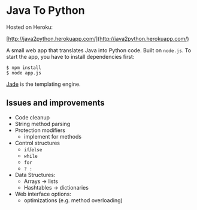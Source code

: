 Java To Python
==============

Hosted on Heroku:

[http://java2python.herokuapp.com/](http://java2python.herokuapp.com/)

A small web app that translates Java into Python code. Built on
`node.js`. To start the app, you have to install dependencies first:

    $ npm install
    $ node app.js

[Jade](http://naltatis.github.com/jade-syntax-docs/) is the templating
engine.

Issues and improvements
-----------------------
* Code cleanup
* String method parsing
* Protection modifiers
    * implement for methods
* Control structures
    * `if`/`else`
    * `while`
    * `for`
    * ` ? : `
* Data Structures:
    * Arrays -> lists
    * Hashtables -> dictionaries
* Web interface options:
    * optimizations (e.g. method overloading)
